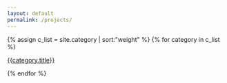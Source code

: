 ```yaml
---
layout: default
permalink: /projects/
---
```


<div class="project-container">
<!-- Sort pages based on their weights -->
{% assign c_list = site.category | sort:"weight"  %}
{% for category in c_list %}
  <div class="box-item">
      <a href="{{ category.url }}">
        <p> {{category.title}} </p>
      </a>
  </div>
{% endfor %}


